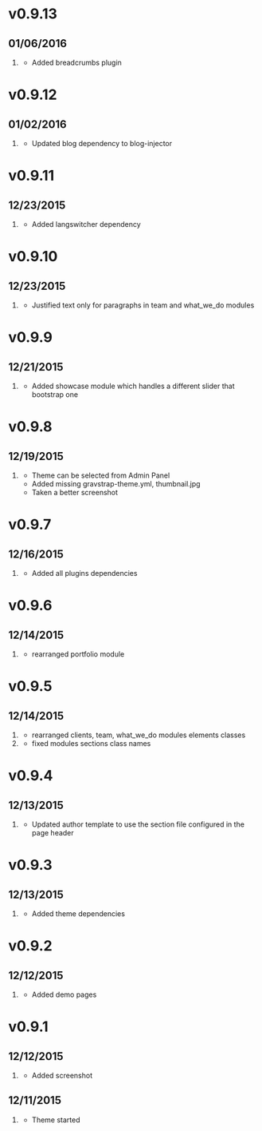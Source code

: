 # v0.9.13
## 01/06/2016

1. [](#improved)
    * Added breadcrumbs plugin

# v0.9.12
## 01/02/2016

1. [](#improved)
    * Updated blog dependency to blog-injector

# v0.9.11
## 12/23/2015

1. [](#bugfix)
    * Added langswitcher dependency

# v0.9.10
## 12/23/2015

1. [](#improved)
    * Justified text only for paragraphs in team and what_we_do modules

# v0.9.9
## 12/21/2015

1. [](#new)
    * Added showcase module which handles a different slider that bootstrap one

# v0.9.8
## 12/19/2015

1. [](#new)
    * Theme can be selected from Admin Panel
    * Added missing gravstrap-theme.yml, thumbnail.jpg
    * Taken a better screenshot

# v0.9.7
## 12/16/2015

1. [](#bugfix)
    * Added all plugins dependencies

# v0.9.6
## 12/14/2015

1. [](#improved)
    * rearranged portfolio module

# v0.9.5
## 12/14/2015

1. [](#improved)
    * rearranged clients, team, what_we_do modules elements classes
2. [](#bugfix)
    * fixed modules sections class names

# v0.9.4
## 12/13/2015

1. [](#improved)
    * Updated author template to use the section file configured in the page header

# v0.9.3
## 12/13/2015

1. [](#improved)
    * Added theme dependencies

# v0.9.2
## 12/12/2015

1. [](#improved)
    * Added demo pages

# v0.9.1
## 12/12/2015

1. [](#bugfix)
    * Added screenshot

## 12/11/2015

1. [](#new)
    * Theme started
